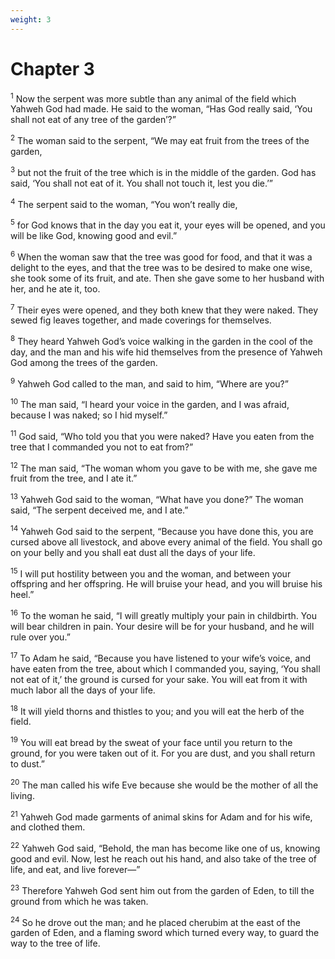 ```yaml
---
weight: 3
---
```


# Chapter 3

<sup>1</sup> Now the serpent was more subtle than any animal of the field which Yahweh God had made. He said to the woman, “Has God really said, ‘You shall not eat of any tree of the garden’?” 

<sup>2</sup> The woman said to the serpent, “We may eat fruit from the trees of the garden, 

<sup>3</sup> but not the fruit of the tree which is in the middle of the garden. God has said, ‘You shall not eat of it. You shall not touch it, lest you die.’” 

<sup>4</sup> The serpent said to the woman, “You won’t really die, 

<sup>5</sup> for God knows that in the day you eat it, your eyes will be opened, and you will be like God, knowing good and evil.” 

<sup>6</sup> When the woman saw that the tree was good for food, and that it was a delight to the eyes, and that the tree was to be desired to make one wise, she took some of its fruit, and ate. Then she gave some to her husband with her, and he ate it, too. 

<sup>7</sup> Their eyes were opened, and they both knew that they were naked. They sewed fig leaves together, and made coverings for themselves. 

<sup>8</sup> They heard Yahweh God’s voice walking in the garden in the cool of the day, and the man and his wife hid themselves from the presence of Yahweh God among the trees of the garden. 

<sup>9</sup> Yahweh God called to the man, and said to him, “Where are you?” 

<sup>10</sup> The man said, “I heard your voice in the garden, and I was afraid, because I was naked; so I hid myself.” 

<sup>11</sup> God said, “Who told you that you were naked? Have you eaten from the tree that I commanded you not to eat from?” 

<sup>12</sup> The man said, “The woman whom you gave to be with me, she gave me fruit from the tree, and I ate it.” 

<sup>13</sup> Yahweh God said to the woman, “What have you done?” The woman said, “The serpent deceived me, and I ate.” 

<sup>14</sup> Yahweh God said to the serpent, “Because you have done this, you are cursed above all livestock, and above every animal of the field. You shall go on your belly and you shall eat dust all the days of your life. 

<sup>15</sup> I will put hostility between you and the woman, and between your offspring and her offspring. He will bruise your head, and you will bruise his heel.” 

<sup>16</sup> To the woman he said, “I will greatly multiply your pain in childbirth. You will bear children in pain. Your desire will be for your husband, and he will rule over you.” 

<sup>17</sup> To Adam he said, “Because you have listened to your wife’s voice, and have eaten from the tree, about which I commanded you, saying, ‘You shall not eat of it,’ the ground is cursed for your sake. You will eat from it with much labor all the days of your life. 

<sup>18</sup> It will yield thorns and thistles to you; and you will eat the herb of the field. 

<sup>19</sup> You will eat bread by the sweat of your face until you return to the ground, for you were taken out of it. For you are dust, and you shall return to dust.” 

<sup>20</sup> The man called his wife Eve because she would be the mother of all the living. 

<sup>21</sup> Yahweh God made garments of animal skins for Adam and for his wife, and clothed them. 

<sup>22</sup> Yahweh God said, “Behold, the man has become like one of us, knowing good and evil. Now, lest he reach out his hand, and also take of the tree of life, and eat, and live forever—” 

<sup>23</sup> Therefore Yahweh God sent him out from the garden of Eden, to till the ground from which he was taken. 

<sup>24</sup> So he drove out the man; and he placed cherubim at the east of the garden of Eden, and a flaming sword which turned every way, to guard the way to the tree of life. 


